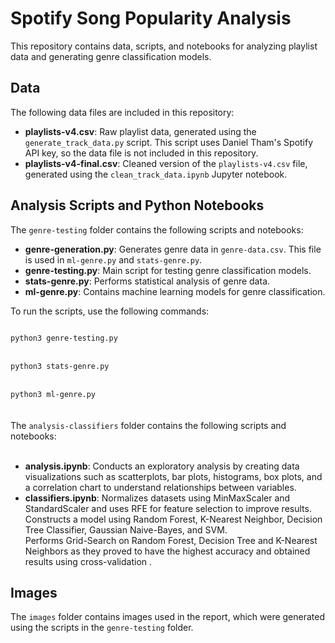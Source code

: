 # Spotify Song Popularity Analysis 

This repository contains data, scripts, and notebooks for analyzing playlist data and generating genre classification models.

## Data

The following data files are included in this repository:

- **playlists-v4.csv**: Raw playlist data, generated using the `generate_track_data.py` script. This script uses Daniel Tham's Spotify API key, so the data file is not included in this repository.
- **playlists-v4-final.csv**: Cleaned version of the `playlists-v4.csv` file, generated using the `clean_track_data.ipynb` Jupyter notebook.

## Analysis Scripts and Python Notebooks

The `genre-testing` folder contains the following scripts and notebooks:

- **genre-generation.py**: Generates genre data in `genre-data.csv`. This file is used in `ml-genre.py` and `stats-genre.py`.
- **genre-testing.py**: Main script for testing genre classification models.
- **stats-genre.py**: Performs statistical analysis of genre data.
- **ml-genre.py**: Contains machine learning models for genre classification.

To run the scripts, use the following commands:

<code>
python3 genre-testing.py
</code><br>
<code>
python3 stats-genre.py
</code><br>
<code>
python3 ml-genre.py
</code>

<br>
<br>
The <code>analysis-classifiers</code> folder contains the following scripts and notebooks:
<br>
<br>

- **analysis.ipynb**: Conducts an exploratory analysis by creating data visualizations such as scatterplots, bar plots, histograms, box plots, and a correlation chart                       to understand relationships between variables. 
- **classifiers.ipynb**: Normalizes datasets using MinMaxScaler and StandardScaler and uses RFE for feature selection to improve results.
                          Constructs a model using Random Forest, K-Nearest Neighbor, Decision Tree Classifier, Gaussian Naive-Bayes, and SVM.  
                          Performs Grid-Search on Random Forest, Decision Tree and K-Nearest Neighbors as they proved to have the highest accuracy and obtained results                           using cross-validation .


## Images

The `images` folder contains images used in the report, which were generated using the scripts in the `genre-testing` folder.
